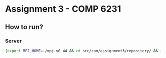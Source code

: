 # Assignment 3 - COMP 6231

## How to run?
### Server
```bash
(export MPJ_HOME=./mpj-v0_44 && cd src/com/assignment3/repository/ && javac -cp $MPJ_HOME/lib/mpj.jar Server.java Slave.java Master.java && $MPJ_HOME/bin/mpjrun.sh -np 4 Server)
```
